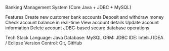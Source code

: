  Banking Management System (Core Java + JDBC + MySQL)

Features
Create new customer bank accounts
Deposit and withdraw money
Check account balance in real-time
View account details
Update account information
Delete account
JDBC-based secure database operations

Tech Stack
Language: Java
Database: MySQL
ORM: JDBC
IDE: IntelliJ IDEA / Eclipse
Version Control: Git, GitHub


